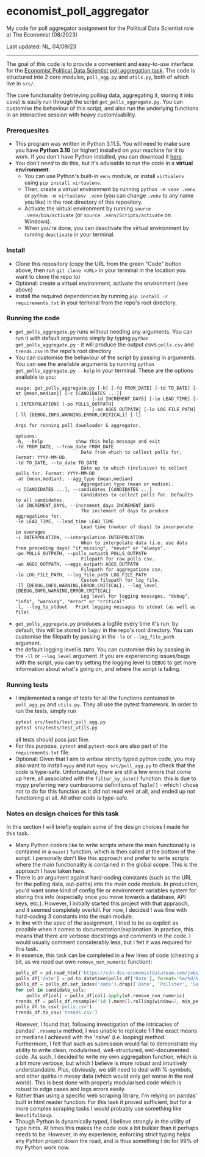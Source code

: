 # economist_poll_aggregator
My code for poll aggregator assignment for the Political Data Scientist role at The Economist (08/2023)

Last updated: NL, 04/09/23
_______________________________

The goal of this code is to provide a convenient and easy-to-use interface for the [Economist Political Data Scientist poll aggregation task](https://cdn-dev.economistdatateam.com/jobs/pds/code-test/assignment.html). The code is structured into 2 core modules, `poll_agg.py` and `utils.py`, both of which live in `src/`. 

The core functionality (retrieving polling data, aggregating it, storing it into csvs) is easily run through the script `get_polls_aggregate.py`. You can customise the behaviour of this script, and also run the underlying functions in an interactive session with heavy customisability.

### Prerequesites
- This program was written in Python 3.11.5. You will need to make sure you have **Python 3.10** (or higher) installed on your machine for it to work. If you don't have Python installed, you can download it [here](https://www.python.org/downloads/).
- You don't *need* to do this, but it's advisable to run the code in a **virtual environment**: 
    - You can use Python's built-in `venv` module, or install `virtualenv` using `pip install virtualenv`. 
    - Then, create a virtual environment by running `python -m venv .venv` or `python -m virtualenv .venv` (you can change `.venv` to any name you like) in the root directory of this repository. 
    - Activate the virtual environment by running `source .venv/bin/activate` (or `source .venv/Scripts/activate` on Windows). 
    - When you're done, you can deactivate the virtual environment by running `deactivate` in your terminal.

### Install
- Clone this repository (copy the URL from the green "Code" button above, then run `git clone <URL>` in your terminal in the location you want to clone the repo to)
- Optional: create a virtual environment, activate the environment (see above)
- Install the required dependencies by running `pip install -r requirements.txt` in your terminal from the repo's root directory. 

### Running the code
- `get_polls_aggregate.py` runs without needing any arguments. You can run it with default arguments simply by typing `python get_polls_aggregate.py` - it will produce the output csvs `polls.csv` and `trends.csv` in the repo's root directory
- You can customise the behaviour of the script by passing in arguments. You can see the available arguments by running `python get_polls_aggregate.py --help` in your terminal. These are the options available to you: 
    ```
    usage: get_polls_aggregate.py [-h] [-fd FROM_DATE] [-td TO_DATE] [-at {mean,median}] [-c [CANDIDATES ...]]
                                [-id INCREMENT_DAYS] [-le LEAD_TIME] [-i INTERPOLATION] [-po POLLS_OUTPATH]
                                [-ao AGGS_OUTPATH] [-lo LOG_FILE_PATH] [-ll {DEBUG,INFO,WARNING,ERROR,CRITICAL}] [-l]

    Args for running poll downloader & aggregator.

    options:
    -h, --help            show this help message and exit
    -fd FROM_DATE, --from_date FROM_DATE
                            Date from which to collect polls for. Format: YYYY-MM-DD.
    -td TO_DATE, --to_date TO_DATE
                            Date up to which (inclusive) to collect polls for. Format: YYYY-MM-DD
    -at {mean,median}, --agg_type {mean,median}
                            Aggregation type (mean or median).
    -c [CANDIDATES ...], --candidates [CANDIDATES ...]
                            Candidates to collect polls for. Defaults to all candidates.
    -id INCREMENT_DAYS, --increment_days INCREMENT_DAYS
                            The increment of days to produce aggregations for.
    -le LEAD_TIME, --lead_time LEAD_TIME
                            Lead time (number of days) to incorporate in averages
    -i INTERPOLATION, --interpolation INTERPOLATION
                            When to interpolate data (i.e. use data from preceding days) "if_missing", "never" or "always".
    -po POLLS_OUTPATH, --polls_outpath POLLS_OUTPATH
                            Filepath for raw polls csv.
    -ao AGGS_OUTPATH, --aggs_outpath AGGS_OUTPATH
                            Filepath for aggregations csv.
    -lo LOG_FILE_PATH, --log_file_path LOG_FILE_PATH
                            Custom filepath for log file.
    -ll {DEBUG,INFO,WARNING,ERROR,CRITICAL}, --log_level {DEBUG,INFO,WARNING,ERROR,CRITICAL}
                            Log level for logging messages. "debug", "info", "warning", "error" or "critical".
    -l, --log_to_stdout   Print logging messages to stdout (as well as file)
    ``` 
- `get_polls_aggregate.py` produces a logfile every time it's run. by default, this will be stored in `logs/` in the repo's root directory. You can customise the filepath by passing in the `-lo` or `--log_file_path` argument. 
- the default logging level is `INFO`. You can customise this by passing in the `-ll` or `--log_level` argument. If you are experiencing issues/bugs with the script, you can try setting the logging level to `DEBUG` to get more information about what's going on, and where the script is failing.

### Running tests
- I implemented a range of tests for all the functions contained in `poll_agg.py` and `utils.py`. They all use the pytest framework. In order to run the tests, simply run 
    ```bash
    pytest src/tests/test_poll_agg.py
    pytest src/tests/test_utils.py
    ``` 
    all tests should pass just fine.
- For this purpose, `pytest` and `pytest-mock` are also part of the `requirements.txt` file. 
- Optional: Given that I aim to writew strictly typed python code, you may also want to install `mypy` and run `mypy src/poll_agg.py` to check that the code is type-safe. Unfortunately, there are still a few errors that come up here, all associated with the `filter_by_date()` function. this is due to mypy preferring very cumbersome definitions of `Tuple[]` - which I chose not to do for this function as it did not read well at all, and ended up not functioning at all. All other code is type-safe. 

### Notes on design choices for this task
In this section I will briefly explain some of the design choices I made for this task.
- Many Python coders like to write scripts where the main functionality is contained in a `main()` function, which is then called at the bottom of the script. I personally don't like this approach and prefer to write scripts where the main functionality is contained in the global scope. This is the approach I have taken here. 
- There is an argument against hard-coding constants (such as the URL for the polling data, out-paths) into the main code module. In production, you'd want some kind of config file or environment variables system for storing this info (especially once you move towards a database, API keys, etc.). However, I initially started this project with that appraoch, and it seemed completely overkill. For now, I decided I was fine with hard-coding 3 constants into the main module.
- In line with the spec of the assignment, I tried to be as explicit as possible when it comes to documentation/explanation. In practice, this means that there are verbose docstrings and comments in the code. I would usually comment considerably less, but I felt it was required for this task.
- In essence, this task can be completed in a few lines of code (cheating a bit, as we need our own `remove_non_numeric` function):    
    ```python
    polls_df = pd.read_html('https://cdn-dev.economistdatateam.com/jobs/pds/code-test/index.html')[0]
    polls_df['date'] = pd.to_datetime(polls_df['Date'], format='%m/%d/%y')
    polls_df = polls_df.set_index('date').drop(['Date', 'Pollster', 'Sample'], axis=1)
    for col in candidate_cols:
        polls_df[col] = polls_df[col].apply(ut.remove_non_numeric)
    trends_df = polls_df.resample('1d').mean().rolling(window=7, min_periods=1).mean()
    polls_df.to_csv('polls.csv')
    trends_df.to_csv('trends.csv')
    ```  
    However, I found that, following investigation of the intricacies of pandas' `.resample` method, I was unable to replicate 1:1 the exact means or medians I achieved with the 'naive' (i.e. looping) method. Furthermore, I felt that such as submission would fail to demonstrate my ability to write clean, modularised, well-structured, well-documented code. As such, I decided to write my own aggregation function, which is a bit more verbose, but which I believe is more robust and intuitively understandable. Plus, obviously, we still need to deal with %-symbols, and other quirks in messy data (which would only get worse in the real world). This is best done with properly modularised code which is robust to edge cases and logs errors easily. 
- Rather than using a specific web scraping library, I'm relying on pandas' built in html reader function. For this task it proved sufficient, but for a more complex scraping tasks I would probably use something like `BeautifulSoup`.
- Though Python is dynamically typed, I believe strongly in the utility of type hints. At times this makes the code look a bit bulkier than it perhaps needs to be. However, in my experience, enforcing strict typing helps any Pyhton project down the road, and is thus something I do for 99% of my Python work now.
